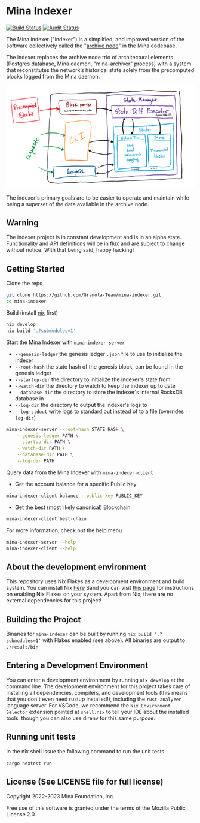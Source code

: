 # Mina Indexer

[![Build Status](https://github.com/Granola-Team/mina-indexer/actions/workflows/ci.yaml/badge.svg)](https://github.com/Granola-Team/mina-indexer/actions/workflows/ci.yaml)
[![Audit Status](https://github.com/Granola-Team/mina-indexer/actions/workflows/audit.yaml/badge.svg)](https://github.com/Granola-Team/mina-indexer/actions/workflows/audit.yaml)

The Mina indexer ("indexer") is a simplified, and improved version of
the software collectively called the "[archive
node](https://github.com/MinaProtocol/mina/tree/develop/src/app/archive)"
in the Mina codebase.

The indexer replaces the archive node trio of architectural elements
(Postgres database, Mina daemon, "mina-archiver" process) with a
system that reconstitutes the network’s historical state solely from
the precomputed blocks logged from the Mina daemon.

![High Level Architecture](notes/architecture/indexer_components.png)

The indexer's primary goals are to be easier to operate and maintain
while being a superset of the data available in the archive node.

## Warning

The indexer project is in constant development and is in an alpha
state. Functionality and API definitions will be in flux and are
subject to change without notice. With that being said, happy hacking!

## Getting Started

Clone the repo

```sh
git clone https://github.com/Granola-Team/mina-indexer.git
cd mina-indexer
```

Build (install [nix](#about-the-development-environment) first)

```sh
nix develop
nix build '.?submodules=1'
```

Start the Mina Indexer with `mina-indexer-server`
* `--genesis-ledger` the genesis ledger `.json` file to use to initialize the indexer
* `--root-hash` the state hash of the genesis block, can be found in the genesis ledger
* `--startup-dir` the directory to initialize the indexer's state from
* `--watch-dir` the directory to watch to keep the indexer up to date
* `--database-dir` the directory to store the indexer's internal RocksDB database in
* `--log-dir` the directory to output the indexer's logs to
* `--log-stdout` write logs to standard out instead of to a file (overrides `--log-dir`)

```sh
mina-indexer-server --root-hash STATE_HASH \
    --genesis-ledger PATH \
    --startup-dir PATH \
    --watch-dir PATH \
    --database-dir PATH \
    --log-dir PATH 
```

Query data from the Mina Indexer with `mina-indexer-client`

* Get the account balance for a specific Public Key
```sh
mina-indexer-client balance --public-key PUBLIC_KEY
```

* Get the best (most likely canonical) Blockchain
```sh
mina-indexer-client best-chain
```

For more information, check out the help menu

```sh
mina-indexer-server --help
mina-indexer-client --help
```

## About the development environment

This repository uses Nix Flakes as a development environment and build system. You can install Nix [here](https://nixos.org/download.html) Sand you can visit [this page](https://nixos.wiki/wiki/Flakes) for instructions on enabling Nix Flakes on your system. Apart from Nix, there are no external dependencies for this project!

## Building the Project

Binaries for `mina-indexer` can be built by running `nix build '.?submodules=1'` with Flakes enabled (see above). All binaries are output to `./result/bin`

## Entering a Development Environment

You can enter a development environment by running `nix develop` at the command line. The development environment for this project takes care of installing all dependencies, compilers, and development tools (this means that you don't even need rustup installed!), including the `rust-analyzer` language server. For VSCode, we recommend the `Nix Environment Selector` extension pointed at `shell.nix` to tell your IDE about the installed tools, though you can also use direnv for this same purpose.

## Running unit tests

In the nix shell issue the following command to run the unit tests.

`cargo nextest run`

## License (See LICENSE file for full license)

Copyright 2022-2023 Mina Foundation, Inc.

Free use of this software is granted under the terms of the Mozilla
Public License 2.0.

